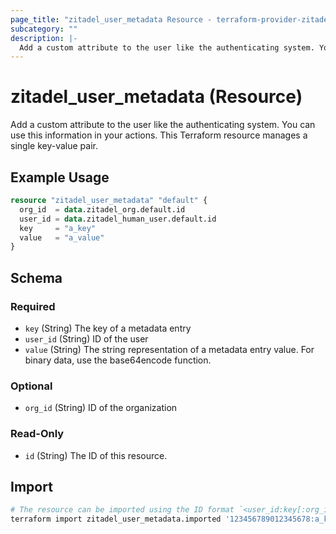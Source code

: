 ```yaml
---
page_title: "zitadel_user_metadata Resource - terraform-provider-zitadel"
subcategory: ""
description: |-
  Add a custom attribute to the user like the authenticating system. You can use this information in your actions. This Terraform resource manages a single key-value pair.
---
```


# zitadel_user_metadata (Resource)

Add a custom attribute to the user like the authenticating system. You can use this information in your actions. This Terraform resource manages a single key-value pair.

## Example Usage

```terraform
resource "zitadel_user_metadata" "default" {
  org_id  = data.zitadel_org.default.id
  user_id = data.zitadel_human_user.default.id
  key     = "a_key"
  value   = "a_value"
}
```

<!-- schema generated by tfplugindocs -->
## Schema

### Required

- `key` (String) The key of a metadata entry
- `user_id` (String) ID of the user
- `value` (String) The string representation of a metadata entry value. For binary data, use the base64encode function.

### Optional

- `org_id` (String) ID of the organization

### Read-Only

- `id` (String) The ID of this resource.

## Import

```bash
# The resource can be imported using the ID format `<user_id:key[:org_id]>`, e.g.
terraform import zitadel_user_metadata.imported '123456789012345678:a_key:123456789012345678'
```
